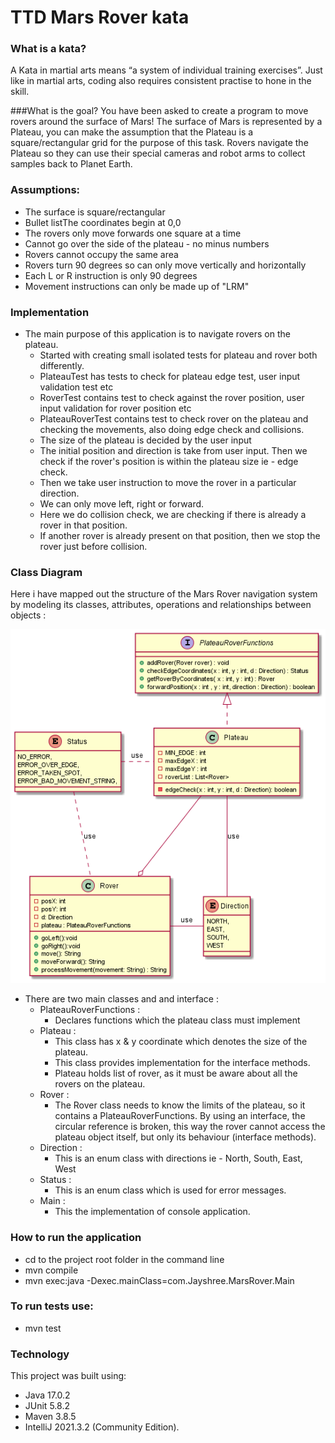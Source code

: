 **TTD Mars Rover kata**
=====================

### What is a kata?
A Kata in martial arts means “a system of individual training exercises”. Just like in martial arts, coding also requires consistent practise to hone in the skill.

###What is the goal?
You have been asked to create a program to move rovers around the surface of Mars! The surface of Mars is represented by a Plateau, you can make the assumption that the Plateau is a square/rectangular grid for the purpose of this task. Rovers navigate the Plateau so they can use their special cameras and robot arms to collect samples back to Planet Earth.

### Assumptions:

 - The surface is square/rectangular
 - Bullet listThe coordinates begin at 0,0
 - The rovers only move forwards one square at a time
 - Cannot go over the side of the plateau - no minus numbers
 - Rovers cannot occupy the same area
 - Rovers turn 90 degrees so can only move vertically and horizontally
 - Each L or R instruction is only 90 degrees
 - Movement instructions can only be made up of "LRM"

### Implementation
* The main purpose of this application is to navigate rovers on the plateau.
  * Started with creating small isolated tests for plateau and rover both differently.
  * PlateauTest has tests to check for plateau edge test, user input validation test etc
  * RoverTest contains test to check against the rover position, user input validation for rover position etc
  * PlateauRoverTest contains test to check rover on the plateau and checking the movements, also doing edge check and collisions.
  * The size of the plateau is decided by the user input
  * The initial position and direction is take from user input. Then we check if the rover's position is within the plateau size ie - edge check.
  * Then we take user instruction to move the rover in a particular direction.
  * We can only move left, right or forward.
  * Here we do collision check, we are checking if there is already a rover in that position.
  * If another rover is already present on that position, then we stop the rover just before collision.

### Class Diagram
Here i have mapped out the structure of the Mars Rover navigation system by modeling its classes, attributes, operations and relationships between objects :

![](docs/MarsRover.png)

* There are two main classes and and interface : 
  * PlateauRoverFunctions : 
    * Declares functions which the plateau class must implement
  * Plateau : 
    * This class has x & y coordinate which denotes the size of the plateau.
    * This class provides implementation for the interface methods. 
    * Plateau holds list of rover, as it must be aware about all the rovers on the plateau.
  * Rover :
    * The Rover class needs to know the limits of the plateau, so it contains a PlateauRoverFunctions. By using an interface, the circular reference is broken, this way the rover cannot access the plateau object itself, but only its behaviour (interface methods).
  * Direction :
    * This is an enum class with directions ie - North, South, East, West
  * Status :
    * This is an enum class which is used for error messages.
  * Main :
    * This the implementation of console application. 


### How to run the application
* cd to the project root folder in the command line
* mvn compile
* mvn exec:java -Dexec.mainClass=com.Jayshree.MarsRover.Main

### To run tests use:

* mvn test

### Technology
This project was built using:

* Java 17.0.2
* JUnit 5.8.2
* Maven 3.8.5
* IntelliJ 2021.3.2 (Community Edition).
